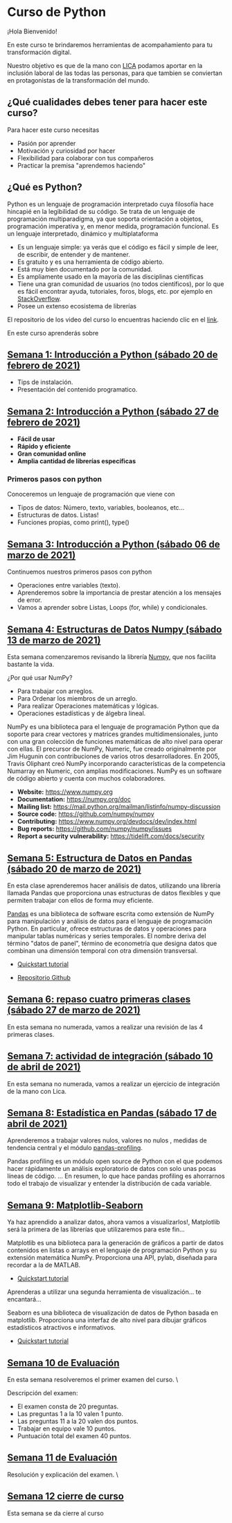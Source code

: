 # Curso de Python

¡Hola Bienvenido!  

En este curso te brindaremos herramientas de acompañamiento para tu transformación digital.

Nuestro objetivo es que de la mano con [LICA](https://ligautismo.org/) podamos aportar en la inclusión laboral de las todas las personas, para que tambien se conviertan en protagonistas de la transformación del mundo.

## ¿Qué cualidades debes tener para hacer este curso?

Para hacer este curso necesitas

* Pasión por aprender
* Motivación y curiosidad por hacer
* Flexibilidad para colaborar con tus compañeros
* Practicar la premisa "aprendemos haciendo"

## ¿Qué es Python?

Python es un lenguaje de programación interpretado cuya filosofía hace hincapié en la legibilidad de su código. Se trata de un lenguaje de programación multiparadigma, ya que soporta orientación a objetos, programación imperativa y, en menor medida, programación funcional. Es un lenguaje interpretado, dinámico y multiplataforma

* Es un lenguaje simple: ya verás que el código es fácil y simple de leer, de escribir, de entender y de mantener.
* Es gratuito y es una herramienta de código abierto.
* Está muy bien documentado por la comunidad.
* Es ampliamente usado en la mayoría de las disciplinas científicas
* Tiene una gran comunidad de usuarios (no todos científicos), por lo que es fácil encontrar ayuda, tutoriales, foros, blogs, etc. por ejemplo en [StackOverflow](https://stackoverflow.com/).
* Posee un extenso ecosistema de librerías

El repositorio de los video del curso lo encuentras haciendo clic en el [link](https://www.youtube.com/playlist?list=PLCtB31P9RqRcVWvmrdQoVZCcA_Q8lVZ-w).

En este curso aprenderás sobre

## [Semana 1: Introducción a Python (sábado 20 de febrero de 2021)](https://github.com/jcombari/Curso-de-Python-para-LICA/tree/main/Semana01)
* Tips de instalación.
* Presentación del contenido programatico.

## [Semana 2: Introducción a Python (sábado 27 de febrero de 2021)](https://github.com/jcombari/Curso-de-Python-para-LICA/tree/main/Semana02)

- **Fácil de usar**
- **Rápido y eficiente**
- **Gran comunidad online**
- **Amplia cantidad de librerías específicas**

### Primeros pasos con python
Conoceremos un lenguaje de programación que viene con
* Tipos de datos: Número, texto, variables, booleanos, etc...
* Estructuras de datos.  Listas!
* Funciones propias, como print(), type()

## [Semana 3: Introducción a Python (sábado 06 de marzo de 2021)](https://github.com/jcombari/Curso-de-Python-para-LICA/tree/main/Semana03)

Continuemos nuestros primeros pasos con python

* Operaciones entre variables (texto).
* Aprenderemos sobre la importancia de prestar atención a los mensajes de error.
* Vamos a aprender sobre Listas, Loops (for, while) y condicionales.


## [Semana 4: Estructuras de Datos Numpy (sábado 13 de marzo de 2021)](https://github.com/jcombari/Curso-de-Python-para-LICA/tree/main/Semana04)

Esta semana comenzaremos revisando la librería [Numpy](https://es.wikipedia.org/wiki/NumPy), que nos facilita bastante la vida.

¿Por qué usar NumPy?

* Para trabajar con arreglos.
* Para Ordenar los miembros de un arreglo.
* Para realizar Operaciones matemáticas y lógicas.
* Operaciones estadísticas y de álgebra lineal.

NumPy es una biblioteca para el lenguaje de programación Python que da soporte para crear vectores y matrices grandes multidimensionales, junto con una gran colección de funciones matemáticas de alto nivel para operar con ellas. El precursor de NumPy, Numeric, fue creado originalmente por Jim Hugunin con contribuciones de varios otros desarrolladores. En 2005, Travis Oliphant creó NumPy incorporando características de la competencia Numarray en Numeric, con amplias modificaciones. NumPy es un software de código abierto y cuenta con muchos colaboradores.

- **Website:** https://www.numpy.org
- **Documentation:** https://numpy.org/doc
- **Mailing list:** https://mail.python.org/mailman/listinfo/numpy-discussion
- **Source code:** https://github.com/numpy/numpy
- **Contributing:** https://www.numpy.org/devdocs/dev/index.html
- **Bug reports:** https://github.com/numpy/numpy/issues
- **Report a security vulnerability:** https://tidelift.com/docs/security
    

## [Semana 5: Estructura de Datos en Pandas (sábado 20 de marzo de 2021)](https://github.com/jcombari/Curso-de-Python-para-LICA/tree/main/Semana05)


En esta clase aprenderemos hacer análisis de datos, utilizando una librería llamada Pandas que proporciona unas estructuras de datos flexibles y que permiten trabajar con ellos de forma muy eficiente.

[Pandas](https://es.wikipedia.org/wiki/Pandas) es una biblioteca de software escrita como extensión de NumPy para manipulación y análisis de datos para el lenguaje de programación Python. En particular, ofrece estructuras de datos y operaciones para manipular tablas numéricas y series temporales. El nombre deriva del término "datos de panel", término de econometría que designa datos que combinan una dimensión temporal con otra dimensión transversal.

* [Quickstart tutorial](https://pypi.org/project/pandas/)

* [Repositorio Github](https://github.com/pandas-dev/pandas)

## [Semana 6: repaso cuatro primeras clases (sábado 27 de marzo de 2021)](https://github.com/jcombari/Curso-de-Python-para-LICA/tree/main/Semana06)

En esta semana no numerada, vamos a realizar una revisión de las 4 primeras clases.

## [Semana 7: actividad de integración (sábado 10 de abril de 2021)](https://github.com/jcombari/Curso-de-Python-para-LICA/tree/main/Semana07)

En esta semana no numerada, vamos a realizar un ejercicio de integración de la mano con Lica.

## [Semana 8: Estadística en Pandas (sábado 17 de abril de 2021)](https://github.com/jcombari/Curso-de-Python-para-LICA/tree/main/Semana08)

Aprenderemos a trabajar valores nulos, valores no nulos , medidas de tendencia central y el módulo [pandas-profiling](https://pypi.org/project/pandas-profiling/).

Pandas profiling es un módulo open source de Python con el que podemos hacer rápidamente un análisis exploratorio de datos con solo unas pocas líneas de código. ... En resumen, lo que hace pandas profiling es ahorrarnos todo el trabajo de visualizar y entender la distribución de cada variable.

## [Semana 9: Matplotlib-Seaborn](https://github.com/jcombari/Curso-de-Python-para-LICA/tree/main/Semana09)

Ya haz aprendido a analizar datos, ahora vamos a visualizarlos!, Matplotlib será la primera de las librerías que utilizaremos para este fin...

Matplotlib es una biblioteca para la generación de gráficos a partir de datos contenidos en listas o arrays en el lenguaje de programación Python y su extensión matemática NumPy. Proporciona una API, pylab, diseñada para recordar a la de MATLAB.

*  [Quickstart tutorial](https://matplotlib.org/)

Aprenderas a utilizar una segunda herramienta de visualización... te encantará...

Seaborn es una biblioteca de visualización de datos de Python basada en matplotlib. Proporciona una interfaz de alto nivel para dibujar gráficos estadísticos atractivos e informativos.

* [Quickstart tutorial](https://seaborn.pydata.org/)

## [Semana 10 de Evaluación](https://github.com/jcombari/Curso-de-Python-para-LICA/tree/main/Semana10)
En esta semana resolveremos el primer examen del curso. \

Descripción del examen:
* El examen consta de 20 preguntas.
* Las preguntas  1 a la 10 valen 1 punto.
* Las preguntas 11 a la 20 valen dos puntos.
* Trabajar en equipo vale 10 puntos.
* Puntuación total del examen 40 puntos.

## [Semana 11 de Evaluación](https://github.com/jcombari/Curso-de-Python-para-LICA/tree/main/Semana11)
Resolución y explicación del examen. \

## [Semana 12 cierre de curso](https://github.com/jcombari/Curso-de-Python-para-LICA/tree/main/Semana12)
Esta semana se da cierre al curso
